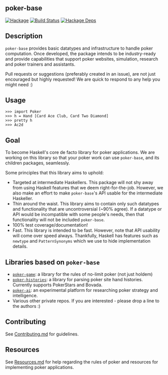 ## poker-base

[![Hackage](https://img.shields.io/hackage/v/poker-base.svg)](https://hackage.haskell.org/package/poker-base)
[![Build Status](https://github.com/santiweight/poker-base/workflows/haskell-ci/badge.svg)](https://github.com/santiweight/poker-base/actions?query=workflow%3Ahaskell-ci) [![Hackage Deps](https://img.shields.io/hackage-deps/v/poker-base.svg)](http://packdeps.haskellers.com/reverse/{{name}})

## Description

`poker-base` provides basic datatypes and infrastructure to handle poker computation. Once developed, the package intends to be industry-ready and provide capabilities that support poker websites, simulation, research and poker trainers and assistants.

Pull requests or suggestions (preferably created in an issue), are not just encouraged but highly requested! We are quick to respond to any help you might need :)

## Usage

```
>>> import Poker
>>> h = Hand [Card Ace Club, Card Two Diamond]
>>> pretty h
>>> Ac2d
```

## Goal

To become Haskell's core de facto library for poker applications. We are working on this library so that your poker work can use `poker-base`, and its children packages, seamlessly.

Some principles that this library aims to uphold:
 - Targeted at intermediate Haskellers. This package will not shy away from using Haskell features that we deem right-for-the-job. However, we also make an effort to make `poker-base`'s API usable for the intermediate Haskeller.
 - Thin around the waist. This library aims to contain only such datatypes and functionality that are uncontroversial (~90% agree). If a datatype or API would be incompatible with some people's needs, then that functionality will not be included `poker-base`.
 - 100% test coverage/documentation!
 - Fast. This library is intended to be fast. However, note that API usability will come over speed always. Thankfully, Haskell has features such as `newtype` and `PatternSynonyms` which we use to hide implementation details.

## Libraries based on `poker-base`

 - [`poker-game`](https://github.com/santiweight/poker-game): a library for the rules of no-limit poker (not just holdem)
 - [`poker-histories`](https://github.com/santiweight/poker-histories): a library for parsing poker site hand histories. Currently supports PokerStars and Bovada.
 - [`poker-ai`](https://github.com/tonyday567/poker-fold): an experimental platform for researching poker strategy and intelligence.
 - Various other private repos. If you are interested - please drop a line to the authors :)

## Contributing

See [Contributing.md](Contributing.md) for guidelines.

## Resources

See [Resources.md](Resources.md) for help regarding the rules of poker and resources for implementing poker applications.
